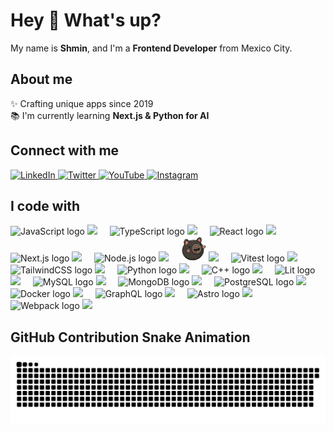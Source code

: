 # Hey 👋 What's up?

My name is **Shmin**, and I'm a **Frontend Developer** from Mexico City.

## About me

✨ Crafting unique apps since 2019  
📚 I'm currently learning **Next.js & Python for AI**

## Connect with me

<p>
  <a href="https://www.linkedin.com/in/purple-code-sh">
    <img src="https://raw.githubusercontent.com/maurodesouza/profile-readme-generator/master/src/assets/icons/social/linkedin/default.svg" width="40" alt="LinkedIn"/>
  </a>
  <a href="https://twitter.com/PurpleCodeSH">
    <img src="https://raw.githubusercontent.com/maurodesouza/profile-readme-generator/master/src/assets/icons/social/twitter/default.svg" width="40" alt="Twitter"/>
  </a>
  <a href="https://www.youtube.com/@purplecodesh">
    <img src="https://raw.githubusercontent.com/maurodesouza/profile-readme-generator/master/src/assets/icons/social/youtube/default.svg" width="40" alt="YouTube"/>
  </a>
  <a href="https://instagram.com/shmiinn">
    <img src="https://raw.githubusercontent.com/maurodesouza/profile-readme-generator/master/src/assets/icons/social/instagram/default.svg" width="40" alt="Instagram"/>
  </a>
</p>


## I code with

<p>
  <img src="https://cdn.jsdelivr.net/gh/devicons/devicon/icons/javascript/javascript-original.svg" height="40" alt="JavaScript logo">
  <img src="https://img.shields.io/badge/JavaScript-F7DF1E?style=for-the-badge">
  &nbsp;&nbsp;&nbsp;

  <img src="https://cdn.jsdelivr.net/gh/devicons/devicon/icons/typescript/typescript-original.svg" height="40" alt="TypeScript logo">
  <img src="https://img.shields.io/badge/TypeScript-3178C6?style=for-the-badge">
  &nbsp;&nbsp;&nbsp;
  
  <img src="https://cdn.jsdelivr.net/gh/devicons/devicon/icons/react/react-original.svg" height="40" alt="React logo">
  <img src="https://img.shields.io/badge/React-61DAFB?style=for-the-badge">
  &nbsp;&nbsp;&nbsp;
  
  <img src="https://cdn.jsdelivr.net/gh/devicons/devicon/icons/nextjs/nextjs-original.svg" height="40" alt="Next.js logo">
  <img src="https://img.shields.io/badge/Next.js-000000?style=for-the-badge&color=black">
  &nbsp;&nbsp;&nbsp;
  
  <img src="https://cdn.jsdelivr.net/gh/devicons/devicon/icons/nodejs/nodejs-original.svg" height="40" alt="Node.js logo">
  <img src="https://img.shields.io/badge/Node.js-339933?style=for-the-badge">
  &nbsp;&nbsp;&nbsp;
  
  <img src="https://raw.githubusercontent.com/Purple-Code-sh/Purple-Code-sh/main/assets/zustand-logo.svg" height="40" alt="Zustand logo">
  <img src="https://img.shields.io/badge/Zustand-000000?style=for-the-badge">
  &nbsp;&nbsp;&nbsp;
  
  <img src="https://cdn.jsdelivr.net/gh/devicons/devicon/icons/vitest/vitest-original.svg" height="40" alt="Vitest logo">
  <img src="https://img.shields.io/badge/Vitest-6E9F18?style=for-the-badge">
  &nbsp;&nbsp;&nbsp;
  
  <img src="https://cdn.jsdelivr.net/gh/devicons/devicon/icons/tailwindcss/tailwindcss-original.svg" height="40" alt="TailwindCSS logo">
  <img src="https://img.shields.io/badge/TailwindCSS-38B2AC?style=for-the-badge">
  &nbsp;&nbsp;&nbsp;
  
  <img src="https://cdn.jsdelivr.net/gh/devicons/devicon/icons/python/python-original.svg" height="40" alt="Python logo">
  <img src="https://img.shields.io/badge/Python-3776AB?style=for-the-badge">
  &nbsp;&nbsp;&nbsp;
  
  <img src="https://cdn.jsdelivr.net/gh/devicons/devicon/icons/cplusplus/cplusplus-original.svg" height="40" alt="C++ logo">
  <img src="https://img.shields.io/badge/C++-00599C?style=for-the-badge">
  &nbsp;&nbsp;&nbsp;
  
  <img src="https://lit.dev/images/logo.svg" height="40" alt="Lit logo">
  <img src="https://img.shields.io/badge/Lit-324FFF?style=for-the-badge">
  &nbsp;&nbsp;&nbsp;
  
  <img src="https://cdn.jsdelivr.net/gh/devicons/devicon/icons/mysql/mysql-original.svg" height="40" alt="MySQL logo">
  <img src="https://img.shields.io/badge/MySQL-4479A1?style=for-the-badge">
  &nbsp;&nbsp;&nbsp;
  
  <img src="https://cdn.jsdelivr.net/gh/devicons/devicon/icons/mongodb/mongodb-original.svg" height="40" alt="MongoDB logo">
  <img src="https://img.shields.io/badge/MongoDB-47A248?style=for-the-badge">
  &nbsp;&nbsp;&nbsp;
  
  <img src="https://cdn.jsdelivr.net/gh/devicons/devicon/icons/postgresql/postgresql-original.svg" height="40" alt="PostgreSQL logo">
  <img src="https://img.shields.io/badge/PostgreSQL-336791?style=for-the-badge">
  &nbsp;&nbsp;&nbsp;
  
  <img src="https://cdn.jsdelivr.net/gh/devicons/devicon/icons/docker/docker-original.svg" height="40" alt="Docker logo">
  <img src="https://img.shields.io/badge/Docker-2496ED?style=for-the-badge">
  &nbsp;&nbsp;&nbsp;
  
  <img src="https://cdn.jsdelivr.net/gh/devicons/devicon/icons/graphql/graphql-plain.svg" height="40" alt="GraphQL logo">
  <img src="https://img.shields.io/badge/GraphQL-E10098?style=for-the-badge">
  &nbsp;&nbsp;&nbsp;
  
  <img src="https://cdn.jsdelivr.net/gh/devicons/devicon/icons/astro/astro-original.svg" height="40" alt="Astro logo">
  <img src="https://img.shields.io/badge/Astro-FF5D01?style=for-the-badge">
  &nbsp;&nbsp;&nbsp;
  
  <img src="https://cdn.jsdelivr.net/gh/devicons/devicon/icons/webpack/webpack-original.svg" height="40" alt="Webpack logo">
  <img src="https://img.shields.io/badge/Webpack-8DD6F9?style=for-the-badge">
</p>


## GitHub Contribution Snake Animation

<picture>
  <source media="(prefers-color-scheme: dark)" srcset="https://raw.githubusercontent.com/Purple-Code-sh/Purple-Code-sh/main/dist/github-snake-dark.svg">
  <source media="(prefers-color-scheme: light)" srcset="https://raw.githubusercontent.com/Purple-Code-sh/Purple-Code-sh/main/dist/github-snake.svg">
  <img alt="GitHub Contribution Snake Animation" src="https://raw.githubusercontent.com/Purple-Code-sh/Purple-Code-sh/main/dist/github-snake.svg">
</picture>


